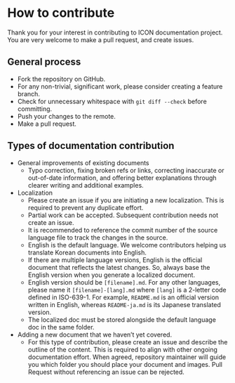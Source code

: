 # How to contribute

Thank you for your interest in contributing to ICON documentation project. You are very welcome to make a pull request, and create issues.

## General process

- Fork the repository on GitHub.
- For any non-trivial, significant work, please consider creating a feature branch. 
- Check for unnecessary whitespace with `git diff --check` before committing.
- Push your changes to the remote.
- Make a pull request.

## Types of documentation contribution

- General improvements of existing documents
  - Typo correction, fixing broken refs or links, correcting inaccurate or out-of-date information, and offering better explanations through clearer writing and additional examples.
- Localization
  - Please create an issue if you are initiating a new localization. This is required to prevent any duplicate effort. 
  - Partial work can be accepted. Subsequent contribution needs not create an issue. 
  - It is recommended to reference the commit number of the source language file to track the changes in the source.  
  - English is the default language. We welcome contributors helping us translate Korean documents into English.
  - If there are multiple language versions, English is the official document that reflects the latest changes. So, always base the English version when you generate a localized document.
  - English version should be `[filename].md`. For any other languages, please name it `[filename]-[lang].md` where `[lang]` is a 2-letter code defined in ISO-639-1. For example, `README.md` is an official version written in English, whereas `README-ja.md` is its Japanese translated version.
  - The localized doc must be stored alongside the default language doc in the same folder.
- Adding a new document that we haven’t yet covered.
  - For this type of contribution, please create an issue and describe the outline of the content. This is required to align with other ongoing documentation effort. When agreed, repository maintainer will guide you which folder you should place your document and images. Pull Request without referencing an issue can be rejected.  


